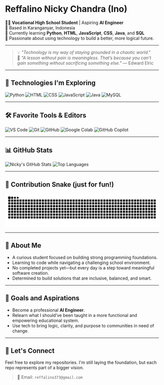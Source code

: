 # Reffalino Nicky Chandra (Ino)

👨‍💻 **Vocational High School Student** | Aspiring **AI Engineer**  
📍 Based in Karanganyar, Indonesia  
🌱 Currently learning **Python**, **HTML**, **JavaScript**, **CSS**, **Java**, and **SQL**  
🚀 Passionate about using technology to build a better, more logical future.

---

> 💡 *"Technology is my way of staying grounded in a chaotic world."*  
> 🧠 *"A lesson without pain is meaningless. That’s because you can’t gain something without sacrificing something else."* — Edward Elric

---

## 🔧 Technologies I'm Exploring

![Python](https://img.shields.io/badge/-Python-3776AB?style=flat&logo=python&logoColor=white)
![HTML](https://img.shields.io/badge/-HTML5-E34F26?style=flat&logo=html5&logoColor=white)
![CSS](https://img.shields.io/badge/-CSS3-1572B6?style=flat&logo=css3&logoColor=white)
![JavaScript](https://img.shields.io/badge/-JavaScript-F7DF1E?style=flat&logo=javascript&logoColor=black)
![Java](https://img.shields.io/badge/-Java-007396?style=flat&logo=java&logoColor=white)
![MySQL](https://img.shields.io/badge/-MySQL-4479A1?style=flat&logo=mysql&logoColor=white)

---

## 🛠 Favorite Tools & Editors

![VS Code](https://img.shields.io/badge/-VSCode-007ACC?style=flat&logo=visualstudiocode&logoColor=white)
![Git](https://img.shields.io/badge/-Git-F05032?style=flat&logo=git&logoColor=white)
![GitHub](https://img.shields.io/badge/-GitHub-181717?style=flat&logo=github&logoColor=white)
![Google Colab](https://img.shields.io/badge/Google_Colab-F9AB00?style=for-the-badge&logo=google-colab&logoColor=white)
![GitHub Copilot](https://img.shields.io/badge/GitHub_Copilot-1C1C1C?style=for-the-badge&logo=github&logoColor=white)


---

## 📊 GitHub Stats

![Nicky's GitHub Stats](https://github-readme-stats.vercel.app/api?username=InoPySE&show_icons=true&theme=tokyonight&count_private=true)
![Top Languages](https://github-readme-stats.vercel.app/api/top-langs/?username=InoPySE&layout=compact&theme=tokyonight)

---

## 🐍 Contribution Snake (just for fun!)

![GitHub Snake dark](https://raw.githubusercontent.com/InoPySE/InoPySE/output/github-snake-dark.svg)

---

## 🧠 About Me
- A curious student focused on building strong programming foundations.
- Learning to code while navigating a challenging school environment.
- No completed projects yet—but every day is a step toward meaningful software creation.
- Determined to build solutions that are inclusive, balanced, and smart.

---

## 🔮 Goals and Aspirations
- Become a professional **AI Engineer**.
- Relearn what I should’ve been taught in a more functional and empowering educational system.
- Use tech to bring logic, clarity, and purpose to communities in need of change.

---

## 🤝 Let's Connect
Feel free to explore my repositories. I'm still laying the foundation, but each repo represents part of a bigger vision.

> 📧 Email: `reffalino373@gmail.com`

